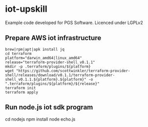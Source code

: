 # iot-upskill
Example code developed for PGS Software.
Licenced under LGPLv2

## Prepare AWS iot infrastructure
```
brew|rpm|apt|apk install jq
cd terraform
platform="darwin_amd64|linux_amd64"
release="terraform-provider-shell_v0.1.1"
mkdir -p .terraform/plugins/${platform}
wget "https://github.com/scottwinkler/terraform-provider-shell/releases/download/v0.1.1/terraform-provider-shell_v0.1.1.${platform}.${platform}" -o ".terraform/plugins/${platform}/${release}"
terraform init
terraform apply
```

## Run node.js iot sdk program
cd nodejs
npm install
node echo.js
